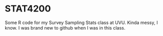 # STAT4200
Some R code for my Survey Sampling Stats class at UVU.  Kinda messy, I know.  I was brand new to github when I was in this class.
